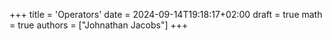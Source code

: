 +++
title = 'Operators'
date = 2024-09-14T19:18:17+02:00
draft = true
math = true
authors = ["Johnathan Jacobs"]
+++

